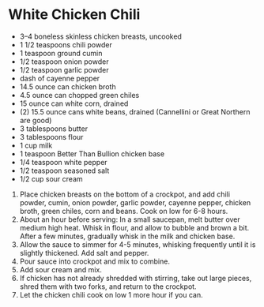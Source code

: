 # White Chicken Chili

* 3–4 boneless skinless chicken breasts, uncooked
* 1 1/2 teaspoons chili powder
* 1 teaspoon ground cumin
* 1/2 teaspoon onion powder
* 1/2 teaspoon garlic powder
* dash of cayenne pepper
* 14.5 ounce can chicken broth
* 4.5 ounce can chopped green chiles
* 15 ounce can white corn, drained
* (2) 15.5 ounce cans white beans, drained (Cannellini or Great Northern are good)
* 3 tablespoons butter
* 3 tablespoons flour
* 1 cup milk
* 1 teaspoon Better Than Bullion chicken base
* 1/4 teaspoon white pepper
* 1/2 teaspoon seasoned salt
* 1/2 cup sour cream

1. Place chicken breasts on the bottom of a crockpot, and add chili powder, cumin, onion powder, garlic powder, cayenne pepper, chicken broth, green chiles, corn and beans. Cook on low for 6-8 hours.
1. About an hour before serving: In a small saucepan, melt butter over medium high heat. Whisk in flour, and allow to bubble and brown a bit. After a few minutes, gradually whisk in the milk and chicken base.
1. Allow the sauce to simmer for 4-5 minutes, whisking frequently until it is slightly thickened. Add salt and pepper.
1. Pour sauce into crockpot and mix to combine.
1. Add sour cream and mix.
1. If chicken has not already shredded with stirring, take out large pieces, shred them with two forks, and return to the crockpot.
1. Let the chicken chili cook on low 1 more hour if you can.
